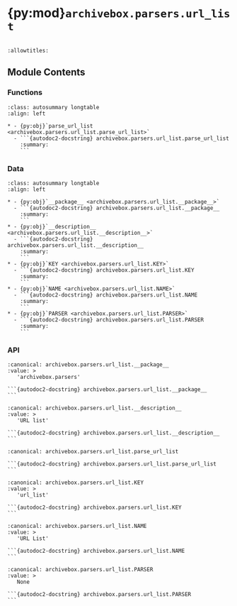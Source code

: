# {py:mod}`archivebox.parsers.url_list`

```{py:module} archivebox.parsers.url_list
```

```{autodoc2-docstring} archivebox.parsers.url_list
:allowtitles:
```

## Module Contents

### Functions

````{list-table}
:class: autosummary longtable
:align: left

* - {py:obj}`parse_url_list <archivebox.parsers.url_list.parse_url_list>`
  - ```{autodoc2-docstring} archivebox.parsers.url_list.parse_url_list
    :summary:
    ```
````

### Data

````{list-table}
:class: autosummary longtable
:align: left

* - {py:obj}`__package__ <archivebox.parsers.url_list.__package__>`
  - ```{autodoc2-docstring} archivebox.parsers.url_list.__package__
    :summary:
    ```
* - {py:obj}`__description__ <archivebox.parsers.url_list.__description__>`
  - ```{autodoc2-docstring} archivebox.parsers.url_list.__description__
    :summary:
    ```
* - {py:obj}`KEY <archivebox.parsers.url_list.KEY>`
  - ```{autodoc2-docstring} archivebox.parsers.url_list.KEY
    :summary:
    ```
* - {py:obj}`NAME <archivebox.parsers.url_list.NAME>`
  - ```{autodoc2-docstring} archivebox.parsers.url_list.NAME
    :summary:
    ```
* - {py:obj}`PARSER <archivebox.parsers.url_list.PARSER>`
  - ```{autodoc2-docstring} archivebox.parsers.url_list.PARSER
    :summary:
    ```
````

### API

````{py:data} __package__
:canonical: archivebox.parsers.url_list.__package__
:value: >
   'archivebox.parsers'

```{autodoc2-docstring} archivebox.parsers.url_list.__package__
```

````

````{py:data} __description__
:canonical: archivebox.parsers.url_list.__description__
:value: >
   'URL list'

```{autodoc2-docstring} archivebox.parsers.url_list.__description__
```

````

````{py:function} parse_url_list(text_file: typing.IO[str], **_kwargs) -> typing.Iterable[archivebox.index.schema.Link]
:canonical: archivebox.parsers.url_list.parse_url_list

```{autodoc2-docstring} archivebox.parsers.url_list.parse_url_list
```
````

````{py:data} KEY
:canonical: archivebox.parsers.url_list.KEY
:value: >
   'url_list'

```{autodoc2-docstring} archivebox.parsers.url_list.KEY
```

````

````{py:data} NAME
:canonical: archivebox.parsers.url_list.NAME
:value: >
   'URL List'

```{autodoc2-docstring} archivebox.parsers.url_list.NAME
```

````

````{py:data} PARSER
:canonical: archivebox.parsers.url_list.PARSER
:value: >
   None

```{autodoc2-docstring} archivebox.parsers.url_list.PARSER
```

````
